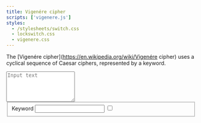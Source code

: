 ```yaml
---
title: Vigenére cipher
scripts: ['vigenere.js']
styles:
  - /stylesheets/switch.css
  - lockswitch.css
  - vigenere.css
---
```

The [Vigenére cipher](https://en.wikipedia.org/wiki/Vigenére cipher) uses a cyclical
sequence of Caesar ciphers, represented by a keyword.

<textarea id="input" placeholder="Input text" rows="5"></textarea>
<fieldset>
  <label for="key">Keyword</label>
  <input id="key" type="text" />
  <input id="direction" type="checkbox" class="switch "/>
  <label for="direction" class="switch"></label>
</fieldset>
<div id="output" class="box code" hidden></div>
